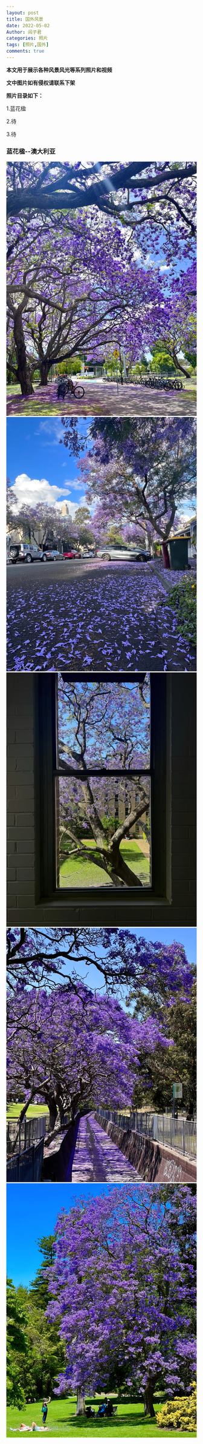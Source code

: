 ```yaml
---
layout: post
title: 国外风景
date: 2022-05-02
Author: 阎子君
categories: 照片
tags: [照片,国外]
comments: true
---
```


**本文用于展示各种风景风光等系列照片和视频**

**文中图片如有侵权请联系下架**

**照片目录如下：**

1.蓝花楹

2.待

3.待

### 蓝花楹--澳大利亚

<img src="/images/Pictures/44.webp"/>

<img src="/images/Pictures/45.webp"/>

<img src="/images/Pictures/46.webp"/>

<img src="/images/Pictures/47.webp"/>

<img src="/images/Pictures/48.webp"/>


